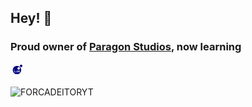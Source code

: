 

## Hey! 👋

### Proud owner of [Paragon Studios](https://github.com/Paragon-Studios), now learning

<code><img height="20" src="https://raw.githubusercontent.com/github/explore/80688e429a7d4ef2fca1e82350fe8e3517d3494d/topics/lua/lua.png"></code>

<p align="left"><img src="https://github-readme-stats.vercel.app/api?username=FORCADEITORYT&show_icons=true&theme=gotham" alt="FORCADEITORYT" />

